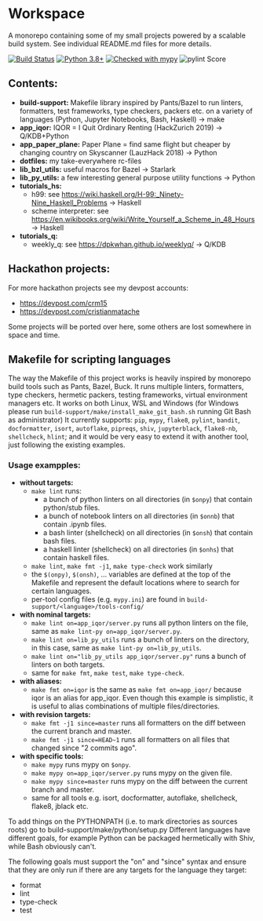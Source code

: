 # Workspace
A monorepo containing some of my small projects powered by a scalable build system. See individual README.md files for more details.

[![Build Status](https://dev.azure.com/cristianmatache/workspace/_apis/build/status/cristianmatache.workspace?branchName=master)](https://dev.azure.com/cristianmatache/workspace/_build/latest?definitionId=1&branchName=master)
[![Python 3.8+](https://img.shields.io/badge/python-3.7+-blue.svg)](https://www.python.org/downloads/)
[![Checked with mypy](http://www.mypy-lang.org/static/mypy_badge.svg)](http://mypy-lang.org/)
![pylint Score](https://mperlet.github.io/pybadge/badges/10.svg)

## Contents:
- **build-support:** Makefile library inspired by Pants/Bazel to run linters, formatters, test frameworks,
  type checkers, packers etc. on a variety of languages (Python, Jupyter Notebooks, Bash, Haskell) → make
- **app_iqor:** IQOR = I Quit Ordinary Renting (HackZurich 2019) →  Q/KDB+Python
- **app_paper_plane:** Paper Plane = find same flight but cheaper by changing country on Skyscanner (LauzHack 2018) → Python
- **dotfiles:** my take-everywhere rc-files
- **lib_bzl_utils:** useful macros for Bazel →  Starlark
- **lib_py_utils:** a few interesting general purpose utility functions → Python
- **tutorials_hs:**
  - h99: see https://wiki.haskell.org/H-99:_Ninety-Nine_Haskell_Problems → Haskell
  - scheme interpreter: see https://en.wikibooks.org/wiki/Write_Yourself_a_Scheme_in_48_Hours → Haskell
- **tutorials_q:**
  - weekly_q: see https://dpkwhan.github.io/weeklyq/ → Q/KDB

## Hackathon projects:
For more hackathon projects see my devpost accounts:
-  https://devpost.com/crm15
-  https://devpost.com/cristianmatache

Some projects will be ported over here, some others are lost somewhere in space and time.

## Makefile for scripting languages
The way the Makefile of this project works is heavily inspired by monorepo build tools such as Pants, Bazel, Buck.
It runs multiple linters, formatters, type checkers, hermetic packers, testing frameworks, virtual environment managers etc. It works on both 
Linux, WSL and Windows (for Windows please run  `build-support/make/install_make_git_bash.sh` running Git Bash as administrator)
It currently supports:
`pip`, `mypy`, `flake8`, `pylint`, `bandit`, `docformatter`, `isort`, `autoflake`, `pipreqs`, `shiv`, `jupyterblack`, `flake8-nb`, `shellcheck`, `hlint`;
and it would be very easy to extend it with another tool, just following the existing examples.

### Usage exampples:
-  **without targets:**
    -  `make lint` runs:
       * a bunch of python linters on all directories (in `$onpy`) that contain python/stub files.
       * a bunch of notebook linters on all directories (in `$onnb`) that contain .ipynb files.
       * a bash linter (shellcheck) on all directories (in `$onsh`) that contain bash files.
       * a haskell linter (shellcheck) on all directories (in `$onhs`) that contain haskell files.
    -  `make lint`, `make fmt -j1`, `make type-check` work similarly
    -  the `$(onpy)`, `$(onsh)`, ... variables are defined at the top of the Makefile and represent the default locations where to search for certain languages.
    -  per-tool config files (e.g. `mypy.ini`) are found in `build-support/<language>/tools-config/`
-  **with nominal targets:**
    -  `make lint on=app_iqor/server.py` runs all python linters on the file, same as `make lint-py on=app_iqor/server.py`.
    -  `make lint on=lib_py_utils` runs a bunch of linters on the directory, in this case, same as `make lint-py on=lib_py_utils`.
    -  `make lint on="lib_py_utils app_iqor/server.py"` runs a bunch of linters on both targets.
    -  same for `make fmt`, `make test`, `make type-check`.
- **with aliases:**
    -  `make fmt on=iqor` is the same as `make fmt on=app_iqor/` because iqor is an alias for app_iqor.
       Even though this example is simplistic, it is useful to alias combinations of multiple files/directories.
-  **with revision targets:**
    -  `make fmt -j1 since=master` runs all formatters on the diff between the current branch and master.
    -  `make fmt -j1 since=HEAD~1` runs all formatters on all files that changed since "2 commits ago".
-  **with specific tools:**
      -  `make mypy` runs mypy on `$onpy`.
      -  `make mypy on=app_iqor/server.py` runs mypy on the given file.
      -  `make mypy since=master` runs mypy on the diff between the current branch and master.
      -  same for all tools e.g. isort, docformatter, autoflake, shellcheck, flake8, jblack etc.
  
To add things on the PYTHONPATH (i.e. to mark directories as sources roots) go to build-support/make/python/setup.py
Different languages have different goals, for example Python can be packaged hermetically with Shiv, while Bash obviously can't.

The following goals must support the "on" and "since" syntax and ensure that they are only run if there are any
targets for the language they target:
-  format
-  lint
-  type-check
-  test
